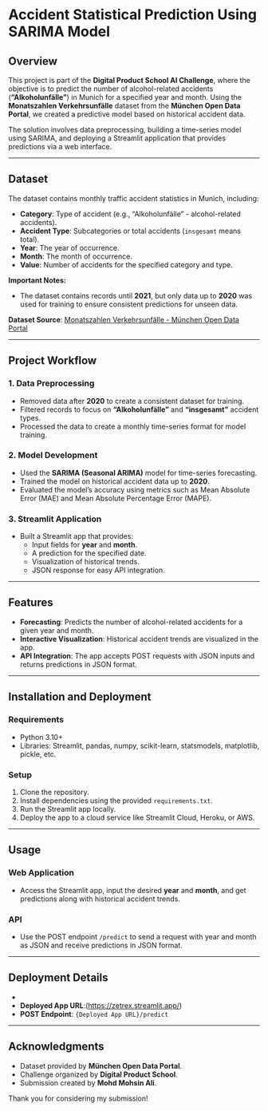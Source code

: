 # Accident Statistical Prediction Using SARIMA Model

## Overview
This project is part of the **Digital Product School AI Challenge**, where the objective is to predict the number of alcohol-related accidents (**“Alkoholunfälle”**) in Munich for a specified year and month. Using the **Monatszahlen Verkehrsunfälle** dataset from the **München Open Data Portal**, we created a predictive model based on historical accident data.

The solution involves data preprocessing, building a time-series model using SARIMA, and deploying a Streamlit application that provides predictions via a web interface.

---

## Dataset
The dataset contains monthly traffic accident statistics in Munich, including:

- **Category**: Type of accident (e.g., “Alkoholunfälle” - alcohol-related accidents).
- **Accident Type**: Subcategories or total accidents (`insgesamt` means total).
- **Year**: The year of occurrence.
- **Month**: The month of occurrence.
- **Value**: Number of accidents for the specified category and type.

**Important Notes:**
- The dataset contains records until **2021**, but only data up to **2020** was used for training to ensure consistent predictions for unseen data.

**Dataset Source**: [Monatszahlen Verkehrsunfälle - München Open Data Portal]([https://www.opengov-muenchen.de](https://opendata.muenchen.de/dataset/monatszahlen-verkehrsunfaelle/resource/40094bd6-f82d-4979-949b-26c8dc00b9a7))

---

## Project Workflow

### 1. Data Preprocessing
- Removed data after **2020** to create a consistent dataset for training.
- Filtered records to focus on **“Alkoholunfälle”** and **“insgesamt”** accident types.
- Processed the data to create a monthly time-series format for model training.

### 2. Model Development
- Used the **SARIMA (Seasonal ARIMA)** model for time-series forecasting.
- Trained the model on historical accident data up to **2020**.
- Evaluated the model’s accuracy using metrics such as Mean Absolute Error (MAE) and Mean Absolute Percentage Error (MAPE).

### 3. Streamlit Application
- Built a Streamlit app that provides:
  - Input fields for **year** and **month**.
  - A prediction for the specified date.
  - Visualization of historical trends.
  - JSON response for easy API integration.

---

## Features
- **Forecasting**: Predicts the number of alcohol-related accidents for a given year and month.
- **Interactive Visualization**: Historical accident trends are visualized in the app.
- **API Integration**: The app accepts POST requests with JSON inputs and returns predictions in JSON format.

---

## Installation and Deployment

### Requirements
- Python 3.10+
- Libraries: Streamlit, pandas, numpy, scikit-learn, statsmodels, matplotlib, pickle, etc.

### Setup
1. Clone the repository.
2. Install dependencies using the provided `requirements.txt`.
3. Run the Streamlit app locally.
4. Deploy the app to a cloud service like Streamlit Cloud, Heroku, or AWS.

---

## Usage

### Web Application
- Access the Streamlit app, input the desired **year** and **month**, and get predictions along with historical accident trends.

### API
- Use the POST endpoint `/predict` to send a request with year and month as JSON and receive predictions in JSON format.

---

## Deployment Details
- 
- **Deployed App URL**:(https://zetrex.streamlit.app/)
- **POST Endpoint**: `{Deployed App URL}/predict`

---

## Acknowledgments
- Dataset provided by **München Open Data Portal**.
- Challenge organized by **Digital Product School**.
- Submission created by **Mohd Mohsin Ali**.

Thank you for considering my submission!
